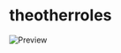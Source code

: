 # theotherroles
![Preview](https://user-images.githubusercontent.com/55882591/111077844-f4444900-84f2-11eb-9ec1-c6f53a8d76f1.png)
